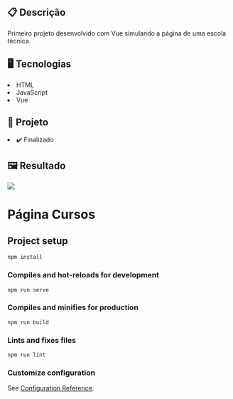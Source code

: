 <h2>📋 Descrição</h2>
<p>Primeiro projeto desenvolvido com Vue simulando a página de uma escola técnica.</p>


<h2>🖥️ Tecnologias</h2>
<li>HTML </li> 
<li>JavaScript</li>
<li>Vue</li>

<h2>🎨 Projeto</h2>
<li>✔️ Finalizado</li>

<h2>🖼️ Resultado</h2>
<img src="https://github.com/Michael-Almeida/projeto-loja-dw2/blob/main/Tela/home.png" />


# Página Cursos

## Project setup
```
npm install
```

### Compiles and hot-reloads for development
```
npm run serve
```

### Compiles and minifies for production
```
npm run build
```

### Lints and fixes files
```
npm run lint
```

### Customize configuration
See [Configuration Reference](https://cli.vuejs.org/config/).
